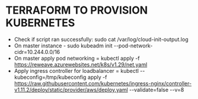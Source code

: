 # TERRAFORM TO PROVISION KUBERNETES 

- Check if script ran successfully: sudo cat /var/log/cloud-init-output.log 
- On master instance - sudo kubeadm init --pod-network-cidr=10.244.0.0/16
- On master apply pod networking = kubectl apply -f https://reweave.azurewebsites.net/k8s/v1.29/net.yaml
- Apply ingress controller for loadbalancer = kubectl --kubeconfig=/tmp/kubeconfig apply -f https://raw.githubusercontent.com/kubernetes/ingress-nginx/controller-v1.11.2/deploy/static/provider/aws/deploy.yaml --validate=false --v=8
